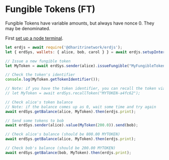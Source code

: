 # Fungible Tokens (FT)

Fungible Tokens have variable amounts, but always have nonce 0. They may be denominated.

First [set up a node terminal](../../../../tutorial/src/interaction/interaction-basic.md).

```javascript
let erdjs = await require('@dharitrinetwork/erdjs');
let { erdSys, wallets: { alice, bob, carol } } = await erdjs.setupInteractive("local-testnet");

// Issue a new fungible token
let MyToken = await erdSys.sender(alice).issueFungible("MyFungibleToken", "MYTOKEN", 1_000_00, 2);

// Check the token's identifier
console.log(MyToken.getTokenIdentifier());

// Note: if you have the token identifier, you can recall the token via:
// let MyToken = await erdSys.recallToken("MYTOKEN-a4fc62");

// Check alice's token balance
// Note: if the balance comes up as 0, wait some time and try again
await erdSys.getBalance(alice, MyToken).then(erdjs.print);

// Send some tokens to bob
await erdSys.sender(alice).value(MyToken(200.0)).send(bob);

// Check alice's balance (should be 800.00 MYTOKEN)
await erdSys.getBalance(alice, MyToken).then(erdjs.print);

// Check bob's balance (should be 200.00 MYTOKEN)
await erdSys.getBalance(bob, MyToken).then(erdjs.print);

```
